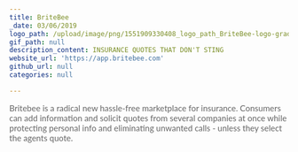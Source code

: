 ```yaml
---
title: BriteBee
_date: 03/06/2019
logo_path: /upload/image/png/1551909330408_logo_path_BriteBee-logo-grad.png
gif_path: null
description_content: INSURANCE QUOTES THAT DON'T STING
website_url: 'https://app.britebee.com'
github_url: null
categories: null

---
```

<p><span style="color: #666666; font-family: Lato, Helvetica, sans-serif; font-size: 15px;">Britebee is a radical new hassle-free marketplace for insurance. Consumers can add information and solicit quotes from several companies at once while protecting personal info and eliminating unwanted calls - unless they select the agents quote.</span></p>
